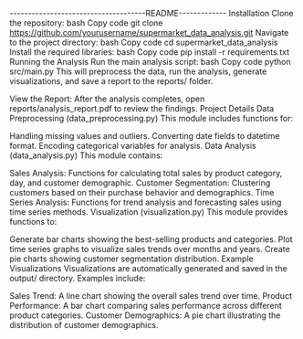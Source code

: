 -------------------------------------README-------------
Installation
Clone the repository:
bash
Copy code
git clone https://github.com/yourusername/supermarket_data_analysis.git
Navigate to the project directory:
bash
Copy code
cd supermarket_data_analysis
Install the required libraries:
bash
Copy code
pip install -r requirements.txt
Running the Analysis
Run the main analysis script:
bash
Copy code
python src/main.py
This will preprocess the data, run the analysis, generate visualizations, and save a report to the reports/ folder.

View the Report: After the analysis completes, open reports/analysis_report.pdf to review the findings.
Project Details
Data Preprocessing (data_preprocessing.py)
This module includes functions for:

Handling missing values and outliers.
Converting date fields to datetime format.
Encoding categorical variables for analysis.
Data Analysis (data_analysis.py)
This module contains:

Sales Analysis: Functions for calculating total sales by product category, day, and customer demographic.
Customer Segmentation: Clustering customers based on their purchase behavior and demographics.
Time Series Analysis: Functions for trend analysis and forecasting sales using time series methods.
Visualization (visualization.py)
This module provides functions to:

Generate bar charts showing the best-selling products and categories.
Plot time series graphs to visualize sales trends over months and years.
Create pie charts showing customer segmentation distribution.
Example Visualizations
Visualizations are automatically generated and saved in the output/ directory. Examples include:

Sales Trend: A line chart showing the overall sales trend over time.
Product Performance: A bar chart comparing sales performance across different product categories.
Customer Demographics: A pie chart illustrating the distribution of customer demographics.
